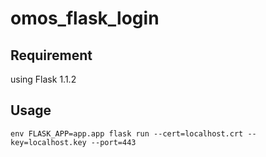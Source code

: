 # omos_flask_login

## Requirement
using Flask 1.1.2

## Usage
```env FLASK_APP=app.app flask run --cert=localhost.crt --key=localhost.key --port=443```
